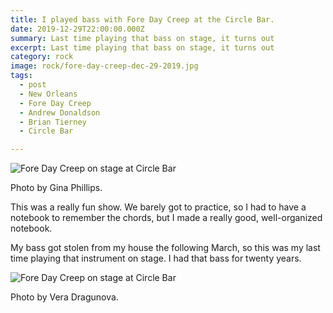 ```yaml
---
title: I played bass with Fore Day Creep at the Circle Bar.
date: 2019-12-29T22:00:00.000Z
summary: Last time playing that bass on stage, it turns out
excerpt: Last time playing that bass on stage, it turns out
category: rock
image: rock/fore-day-creep-dec-29-2019.jpg
tags:
  - post 
  - New Orleans
  - Fore Day Creep
  - Andrew Donaldson
  - Brian Tierney
  - Circle Bar

---
```


![Fore Day Creep on stage at Circle Bar](/static/img/rock/fore-day-creep-dec-29-2019.jpg "Fore Day Creep on stage at Circle Bar")
<figcaption>Photo by Gina Phillips.</figcaption>

This was a really fun show. We barely got to practice, so I had to have a notebook to remember the chords, but I made a really good, well-organized notebook. 

My bass got stolen from my house the following March, so this was my last time playing that instrument on stage. I had that bass for twenty years.

![Fore Day Creep on stage at Circle Bar](/static/img/rock/fore-day-creep-by-vera-dragunova.jpg "Fore Day Creep on stage at Circle Bar")
<figcaption>Photo by Vera Dragunova.</figcaption>